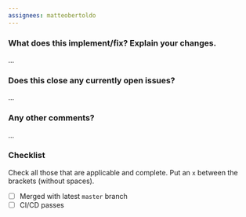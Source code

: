 ```yaml
---
assignees: matteobertoldo
---
```


### What does this implement/fix? Explain your changes.

...

### Does this close any currently open issues?

...

### Any other comments?

...

### Checklist

Check all those that are applicable and complete. Put an `x` between the brackets (without spaces).

-   [ ] Merged with latest `master` branch
-   [ ] CI/CD passes
